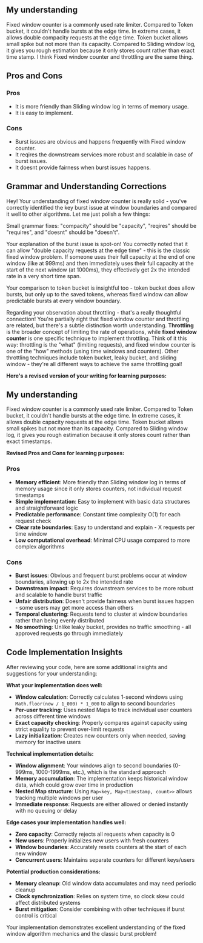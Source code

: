 ## My understanding

Fixed window counter is a commonly used rate limiter. Compared to Token bucket, it couldn't handle bursts at the edge time. In extreme cases, it allows double compacity requests at the edge time. Token bucket allows small spike but not more than its capacity. Compared to Sliding window log, it gives you rough estimation because it only stores count rather than exact time stamp. I think Fixed window counter and throttling are the same thing.

## Pros and Cons

### Pros

- It is more friendly than Sliding window log in terms of memory usage.
- It is easy to implement.

### Cons

- Burst issues are obvious and happens frequently with Fixed window counter.
- It reqires the downstream services more robust and scalable in case of burst issues.
- It doesnt provide fairness when burst issues happens.

## Grammar and Understanding Corrections

Hey! Your understanding of fixed window counter is really solid - you've correctly identified the key burst issue at window boundaries and compared it well to other algorithms. Let me just polish a few things:

Small grammar fixes: "compacity" should be "capacity", "reqires" should be "requires", and "doesnt" should be "doesn't".

Your explanation of the burst issue is spot-on! You correctly noted that it can allow "double capacity requests at the edge time" - this is the classic fixed window problem. If someone uses their full capacity at the end of one window (like at 999ms) and then immediately uses their full capacity at the start of the next window (at 1000ms), they effectively get 2x the intended rate in a very short time span.

Your comparison to token bucket is insightful too - token bucket does allow bursts, but only up to the saved tokens, whereas fixed window can allow predictable bursts at every window boundary.

Regarding your observation about throttling - that's a really thoughtful connection! You're partially right that fixed window counter and throttling are related, but there's a subtle distinction worth understanding. **Throttling** is the broader concept of limiting the rate of operations, while **fixed window counter** is one specific technique to implement throttling. Think of it this way: throttling is the "what" (limiting requests), and fixed window counter is one of the "how" methods (using time windows and counters). Other throttling techniques include token bucket, leaky bucket, and sliding window - they're all different ways to achieve the same throttling goal!

**Here's a revised version of your writing for learning purposes:**

## My understanding

Fixed window counter is a commonly used rate limiter. Compared to Token bucket, it couldn't handle bursts at the edge time. In extreme cases, it allows double capacity requests at the edge time. Token bucket allows small spikes but not more than its capacity. Compared to Sliding window log, it gives you rough estimation because it only stores count rather than exact timestamps.

**Revised Pros and Cons for learning purposes:**

### Pros

- **Memory efficient**: More friendly than Sliding window log in terms of memory usage since it only stores counters, not individual request timestamps
- **Simple implementation**: Easy to implement with basic data structures and straightforward logic
- **Predictable performance**: Constant time complexity O(1) for each request check
- **Clear rate boundaries**: Easy to understand and explain - X requests per time window
- **Low computational overhead**: Minimal CPU usage compared to more complex algorithms

### Cons

- **Burst issues**: Obvious and frequent burst problems occur at window boundaries, allowing up to 2x the intended rate
- **Downstream impact**: Requires downstream services to be more robust and scalable to handle burst traffic
- **Unfair distribution**: Doesn't provide fairness when burst issues happen - some users may get more access than others
- **Temporal clustering**: Requests tend to cluster at window boundaries rather than being evenly distributed
- **No smoothing**: Unlike leaky bucket, provides no traffic smoothing - all approved requests go through immediately

## Code Implementation Insights

After reviewing your code, here are some additional insights and suggestions for your understanding:

**What your implementation does well:**

- **Window calculation**: Correctly calculates 1-second windows using `Math.floor(now / 1_000) * 1_000` to align to second boundaries
- **Per-user tracking**: Uses nested Maps to track individual user counters across different time windows
- **Exact capacity checking**: Properly compares against capacity using strict equality to prevent over-limit requests
- **Lazy initialization**: Creates new counters only when needed, saving memory for inactive users

**Technical implementation details:**

- **Window alignment**: Your windows align to second boundaries (0-999ms, 1000-1999ms, etc.), which is the standard approach
- **Memory accumulation**: The implementation keeps historical window data, which could grow over time in production
- **Nested Map structure**: Using `Map<key, Map<timestamp, count>>` allows tracking multiple windows per user
- **Immediate response**: Requests are either allowed or denied instantly with no queuing or delay

**Edge cases your implementation handles well:**

- **Zero capacity**: Correctly rejects all requests when capacity is 0
- **New users**: Properly initializes new users with fresh counters
- **Window boundaries**: Accurately resets counters at the start of each new window
- **Concurrent users**: Maintains separate counters for different keys/users

**Potential production considerations:**

- **Memory cleanup**: Old window data accumulates and may need periodic cleanup
- **Clock synchronization**: Relies on system time, so clock skew could affect distributed systems
- **Burst mitigation**: Consider combining with other techniques if burst control is critical

Your implementation demonstrates excellent understanding of the fixed window algorithm mechanics and the classic burst problem!
